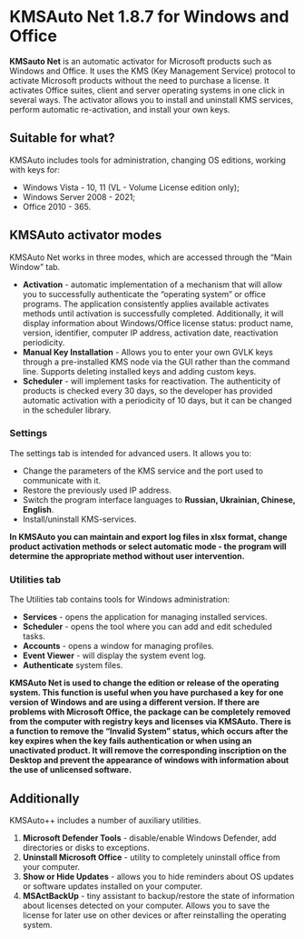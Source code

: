 # KMSAuto Net 1.8.7 for Windows and Office
**KMSauto Net** is an automatic activator for Microsoft products such as Windows and Office. It uses the KMS (Key Management Service) protocol to activate Microsoft products without the need to purchase a license. It activates Office suites, client and server operating systems in one click in several ways. The activator allows you to install and uninstall KMS services, perform automatic re-activation, and install your own keys.

## Suitable for what?
KMSAuto includes tools for administration, changing OS editions, working with keys for:
- Windows Vista - 10, 11 (VL - Volume License edition only);
- Windows Server 2008 - 2021;
- Office 2010 - 365.

## KMSAuto activator modes
KMSAuto Net works in three modes, which are accessed through the “Main Window” tab.
- **Activation** - automatic implementation of a mechanism that will allow you to successfully authenticate the “operating system” or office programs. The application consistently applies available activates methods until activation is successfully completed. Additionally, it will display information about Windows/Office license status: product name, version, identifier, computer IP address, activation date, reactivation periodicity.
- **Manual Key Installation** - Allows you to enter your own GVLK keys through a pre-installed KMS node via the GUI rather than the command line. Supports deleting installed keys and adding custom keys.
- **Scheduler** - will implement tasks for reactivation. The authenticity of products is checked every 30 days, so the developer has provided automatic activation with a periodicity of 10 days, but it can be changed in the scheduler library.

### Settings
The settings tab is intended for advanced users. It allows you to:
- Change the parameters of the KMS service and the port used to communicate with it.
- Restore the previously used IP address.
- Switch the program interface languages to **Russian, Ukrainian, Chinese, English**.
- Install/uninstall KMS-services.

**In KMSAuto you can maintain and export log files in xlsx format, change product activation methods or select automatic mode - the program will determine the appropriate method without user intervention.**

### Utilities tab
The Utilities tab contains tools for Windows administration:
- **Services** - opens the application for managing installed services.
- **Scheduler** - opens the tool where you can add and edit scheduled tasks.
- **Accounts** - opens a window for managing profiles.
- **Event Viewer** - will display the system event log.
- **Authenticate** system files.

**KMSAuto Net is used to change the edition or release of the operating system. This function is useful when you have purchased a key for one version of Windows and are using a different version. If there are problems with Microsoft Office, the package can be completely removed from the computer with registry keys and licenses via KMSAuto. There is a function to remove the “Invalid System” status, which occurs after the key expires when the key fails authentication or when using an unactivated product. It will remove the corresponding inscription on the Desktop and prevent the appearance of windows with information about the use of unlicensed software.**

## Additionally
KMSAuto++ includes a number of auxiliary utilities.
1. **Microsoft Defender Tools** - disable/enable Windows Defender, add directories or disks to exceptions.
2. **Uninstall Microsoft Office** - utility to completely uninstall office from your computer.
3. **Show or Hide Updates** - allows you to hide reminders about OS updates or software updates installed on your computer.
4. **MSActBackUp** - tiny assistant to backup/restore the state of information about licenses detected on your computer. Allows you to save the license for later use on other devices or after reinstalling the operating system.
